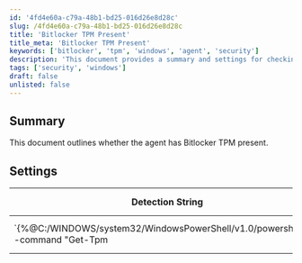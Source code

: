 ```yaml
---
id: '4fd4e60a-c79a-48b1-bd25-016d26e8d28c'
slug: /4fd4e60a-c79a-48b1-bd25-016d26e8d28c
title: 'Bitlocker TPM Present'
title_meta: 'Bitlocker TPM Present'
keywords: ['bitlocker', 'tpm', 'windows', 'agent', 'security']
description: 'This document provides a summary and settings for checking if the agent has Bitlocker TPM present. It includes a detection string, comparator, and applicable operating system details.'
tags: ['security', 'windows']
draft: false
unlisted: false
---
```


## Summary

This document outlines whether the agent has Bitlocker TPM present.

## Settings

| Detection String                                                                                     | Comparator | Result | Applicable OS |
|------------------------------------------------------------------------------------------------------|------------|--------|----------------|
| `\{%@C:/WINDOWS/system32/WindowsPowerShell/v1.0/powershell.exe -command "Get-Tpm|select -ExpandProperty TPMPresent"@%}` | Contains   | True   | Windows        |



